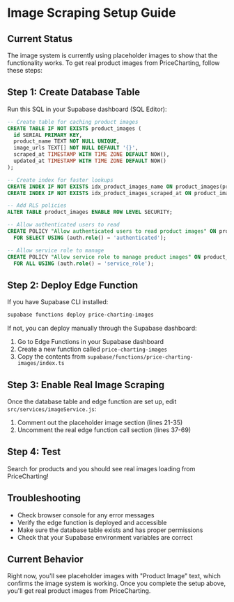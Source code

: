 # Image Scraping Setup Guide

## Current Status
The image system is currently using placeholder images to show that the functionality works. To get real product images from PriceCharting, follow these steps:

## Step 1: Create Database Table
Run this SQL in your Supabase dashboard (SQL Editor):

```sql
-- Create table for caching product images
CREATE TABLE IF NOT EXISTS product_images (
  id SERIAL PRIMARY KEY,
  product_name TEXT NOT NULL UNIQUE,
  image_urls TEXT[] NOT NULL DEFAULT '{}',
  scraped_at TIMESTAMP WITH TIME ZONE DEFAULT NOW(),
  updated_at TIMESTAMP WITH TIME ZONE DEFAULT NOW()
);

-- Create index for faster lookups
CREATE INDEX IF NOT EXISTS idx_product_images_name ON product_images(product_name);
CREATE INDEX IF NOT EXISTS idx_product_images_scraped_at ON product_images(scraped_at);

-- Add RLS policies
ALTER TABLE product_images ENABLE ROW LEVEL SECURITY;

-- Allow authenticated users to read
CREATE POLICY "Allow authenticated users to read product images" ON product_images
  FOR SELECT USING (auth.role() = 'authenticated');

-- Allow service role to manage
CREATE POLICY "Allow service role to manage product images" ON product_images
  FOR ALL USING (auth.role() = 'service_role');
```

## Step 2: Deploy Edge Function
If you have Supabase CLI installed:

```bash
supabase functions deploy price-charting-images
```

If not, you can deploy manually through the Supabase dashboard:
1. Go to Edge Functions in your Supabase dashboard
2. Create a new function called `price-charting-images`
3. Copy the contents from `supabase/functions/price-charting-images/index.ts`

## Step 3: Enable Real Image Scraping
Once the database table and edge function are set up, edit `src/services/imageService.js`:

1. Comment out the placeholder image section (lines 21-35)
2. Uncomment the real edge function call section (lines 37-69)

## Step 4: Test
Search for products and you should see real images loading from PriceCharting!

## Troubleshooting
- Check browser console for any error messages
- Verify the edge function is deployed and accessible
- Make sure the database table exists and has proper permissions
- Check that your Supabase environment variables are correct

## Current Behavior
Right now, you'll see placeholder images with "Product Image" text, which confirms the image system is working. Once you complete the setup above, you'll get real product images from PriceCharting.
